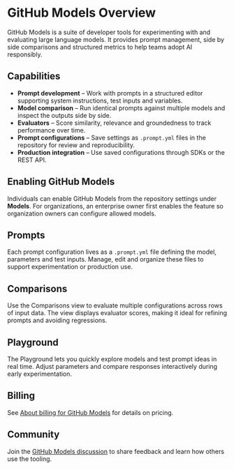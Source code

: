 # GitHub Models Overview

GitHub Models is a suite of developer tools for experimenting with and evaluating large language models. It provides prompt management, side by side comparisons and structured metrics to help teams adopt AI responsibly.

## Capabilities

- **Prompt development** – Work with prompts in a structured editor supporting system instructions, test inputs and variables.
- **Model comparison** – Run identical prompts against multiple models and inspect the outputs side by side.
- **Evaluators** – Score similarity, relevance and groundedness to track performance over time.
- **Prompt configurations** – Save settings as `.prompt.yml` files in the repository for review and reproducibility.
- **Production integration** – Use saved configurations through SDKs or the REST API.

## Enabling GitHub Models

Individuals can enable GitHub Models from the repository settings under **Models**. For organizations, an enterprise owner first enables the feature so organization owners can configure allowed models.

## Prompts

Each prompt configuration lives as a `.prompt.yml` file defining the model, parameters and test inputs. Manage, edit and organize these files to support experimentation or production use.

## Comparisons

Use the Comparisons view to evaluate multiple configurations across rows of input data. The view displays evaluator scores, making it ideal for refining prompts and avoiding regressions.

## Playground

The Playground lets you quickly explore models and test prompt ideas in real time. Adjust parameters and compare responses interactively during early experimentation.

## Billing

See [About billing for GitHub Models](https://docs.github.com) for details on pricing.

## Community

Join the [GitHub Models discussion](https://github.com/github/community) to share feedback and learn how others use the tooling.

